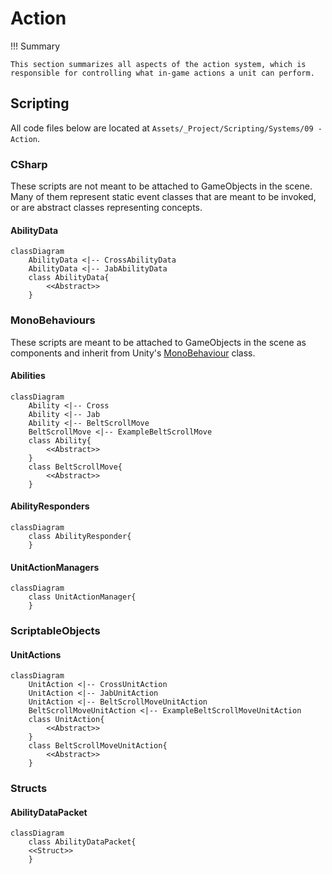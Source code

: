 # Action

!!! Summary

    This section summarizes all aspects of the action system, which is responsible for controlling what in-game actions a unit can perform.

## Scripting

All code files below are located at `Assets/_Project/Scripting/Systems/09 - Action`.

### CSharp

These scripts are not meant to be attached to GameObjects in the scene. Many of them represent static event classes that are meant to be invoked, or are abstract classes representing concepts.

#### AbilityData

``` mermaid
classDiagram
    AbilityData <|-- CrossAbilityData
    AbilityData <|-- JabAbilityData
    class AbilityData{
        <<Abstract>>
    }
```

### MonoBehaviours

These scripts are meant to be attached to GameObjects in the scene as components and inherit from Unity's [MonoBehaviour](https://docs.unity3d.com/6000.0/Documentation/Manual/class-MonoBehaviour.html) class.

#### Abilities

``` mermaid
classDiagram
    Ability <|-- Cross
    Ability <|-- Jab
    Ability <|-- BeltScrollMove
    BeltScrollMove <|-- ExampleBeltScrollMove
    class Ability{
        <<Abstract>>
    }
    class BeltScrollMove{
        <<Abstract>>
    }
```

#### AbilityResponders

``` mermaid
classDiagram
    class AbilityResponder{
    }
```

#### UnitActionManagers

``` mermaid
classDiagram
    class UnitActionManager{
    }
```

### ScriptableObjects

#### UnitActions

``` mermaid
classDiagram
    UnitAction <|-- CrossUnitAction
    UnitAction <|-- JabUnitAction
    UnitAction <|-- BeltScrollMoveUnitAction
    BeltScrollMoveUnitAction <|-- ExampleBeltScrollMoveUnitAction
    class UnitAction{
        <<Abstract>>
    }
    class BeltScrollMoveUnitAction{
        <<Abstract>>
    }
```

### Structs

#### AbilityDataPacket

``` mermaid
classDiagram
    class AbilityDataPacket{
    <<Struct>>
    }
```